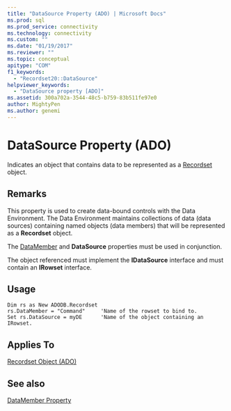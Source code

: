 ```yaml
---
title: "DataSource Property (ADO) | Microsoft Docs"
ms.prod: sql
ms.prod_service: connectivity
ms.technology: connectivity
ms.custom: ""
ms.date: "01/19/2017"
ms.reviewer: ""
ms.topic: conceptual
apitype: "COM"
f1_keywords: 
  - "Recordset20::DataSource"
helpviewer_keywords: 
  - "DataSource property [ADO]"
ms.assetid: 300a702a-3544-48c5-b759-83b511fe97e0
author: MightyPen
ms.author: genemi
---
```

# DataSource Property (ADO)
Indicates an object that contains data to be represented as a [Recordset](../../../ado/reference/ado-api/recordset-object-ado.md) object.  
  
## Remarks  
 This property is used to create data-bound controls with the Data Environment. The Data Environment maintains collections of data (data sources) containing named objects (data members) that will be represented as a **Recordset** object.  
  
 The [DataMember](../../../ado/reference/ado-api/datamember-property.md) and **DataSource** properties must be used in conjunction.  
  
 The object referenced must implement the **IDataSource** interface and must contain an **IRowset** interface.  
  
## Usage  
  
```  
Dim rs as New ADODB.Recordset  
rs.DataMember = "Command"     'Name of the rowset to bind to.  
Set rs.DataSource = myDE      'Name of the object containing an IRowset.  
```  
  
## Applies To  
 [Recordset Object (ADO)](../../../ado/reference/ado-api/recordset-object-ado.md)  
  
## See also  
 [DataMember Property](../../../ado/reference/ado-api/datamember-property.md)
